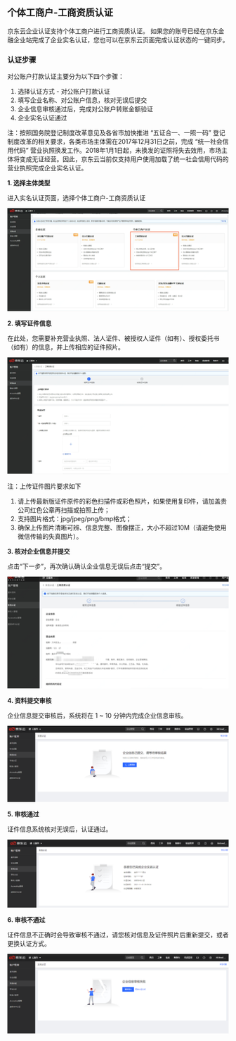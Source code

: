 ## **个体工商户-工商资质认证**

京东云企业认证支持个体工商户进行工商资质认证。
如果您的账号已经在京东金融企业站完成了企业实名认证，您也可以在京东云页面完成认证状态的一键同步。

### 认证步骤

对公账户打款认证主要分为以下四个步骤：

1.	选择认证方式 - 对公账户打款认证
2.	填写企业名称、对公账户信息，核对无误后提交
3.	企业信息审核通过后，完成对公账户转账金额验证
4.	企业实名认证通过

注：按照国务院登记制度改革意见及各省市加快推进 “五证合一、一照一码” 登记制度改革的相关要求，各类市场主体需在2017年12月31日之前，完成 “统一社会信用代码” 营业执照换发工作。2018年1月1日起，未换发的证照将失去效用，市场主体将变成无证经营。因此，京东云当前仅支持用户使用加载了统一社会信用代码的营业执照完成企业实名认证。

**1. 选择主体类型**

进入实名认证页面，选择个体工商户-工商资质认证

![commerce1](../../../../image/User/newnewrealname/commerce1.png)

**2. 填写证件信息**

在此处，您需要补充营业执照、法人证件、被授权人证件（如有）、授权委托书（如有）的信息，并上传相应的证件照片。

![commerce2](../../../../image/User/newnewrealname/commerce2.png)

注：上传证件图片要求如下

1. 请上传最新版证件原件的彩色扫描件或彩色照片，如果使用复印件，请加盖贵公司红色公章再扫描或拍照上传；
2. 支持图片格式：jpg/jpeg/png/bmp格式；
3. 确保上传图片清晰可辨、信息完整、图像摆正，大小不超过10M（请避免使用微信传输的失真图片）。

**3. 核对企业信息并提交**

点击“下一步”，再次确认确认企业信息无误后点击“提交”。

![commerce3](../../../../image/User/newnewrealname/commerce3.png)
 
**4. 资料提交审核**

企业信息提交审核后，系统将在 1 ~ 10 分钟内完成企业信息审核。

![commerce4](../../../../image/User/newnewrealname/commerce4.png)
 
**5.	审核通过**

证件信息系统核对无误后，认证通过。

![commerce5](../../../../image/User/newnewrealname/commerce5.png)
 
**6.	审核不通过**

证件信息不正确时会导致审核不通过，请您核对信息及证件照片后重新提交，或者更换认证方式。

![commerce6](../../../../image/User/newnewrealname/commerce6.png)
 

